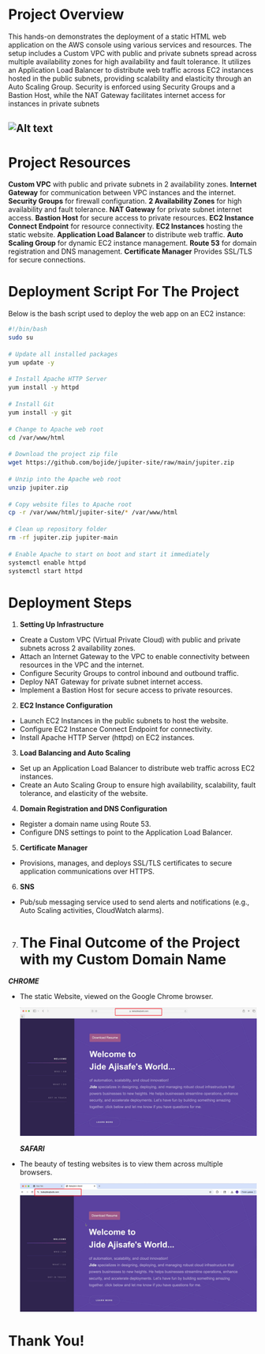 # Project Overview
This hands-on demonstrates the deployment of a static HTML web application on the AWS console using various services and resources. The setup includes a Custom VPC with public and private subnets spread across multiple availability zones for high availability and fault tolerance. It utilizes an Application Load Balancer to distribute web traffic across EC2 instances hosted in the public subnets, providing scalability and elasticity through an Auto Scaling Group. Security is enforced using Security Groups and a Bastion Host, while the NAT Gateway facilitates internet access for instances in private subnets

![Alt text](Reference-Architecture-Jide.jpg)
---

# Project Resources
**Custom VPC** with public and private subnets in 2 availability zones.
**Internet Gateway** for communication between VPC instances and the internet.
**Security Groups** for firewall configuration.
**2 Availability Zones** for high availability and fault tolerance.
**NAT Gateway** for private subnet internet access.
**Bastion Host** for secure access to private resources.
**EC2 Instance Connect Endpoint** for resource connectivity.
**EC2 Instances** hosting the static website.
**Application Load Balancer** to distribute web traffic.
**Auto Scaling Group** for dynamic EC2 instance management.
**Route 53** for domain registration and DNS management.
**Certificate Manager** Provides SSL/TLS for secure connections.

# Deployment Script For The Project
Below is the bash script used to deploy the web app on an EC2 instance:

```bash
#!/bin/bash
sudo su

# Update all installed packages
yum update -y

# Install Apache HTTP Server
yum install -y httpd

# Install Git
yum install -y git

# Change to Apache web root
cd /var/www/html

# Download the project zip file
wget https://github.com/bojide/jupiter-site/raw/main/jupiter.zip

# Unzip into the Apache web root
unzip jupiter.zip

# Copy website files to Apache root
cp -r /var/www/html/jupiter-site/* /var/www/html

# Clean up repository folder
rm -rf jupiter.zip jupiter-main

# Enable Apache to start on boot and start it immediately
systemctl enable httpd
systemctl start httpd
```

# Deployment Steps
1. **Setting Up Infrastructure**
- Create a Custom VPC (Virtual Private Cloud) with public and private subnets across 2 availability zones.
- Attach an Internet Gateway to the VPC to enable connectivity between resources in the VPC and the internet.
- Configure Security Groups to control inbound and outbound traffic.
- Deploy NAT Gateway for private subnet internet access.
- Implement a Bastion Host for secure access to private resources.

2. **EC2 Instance Configuration**
- Launch EC2 Instances in the public subnets to host the website.
- Configure EC2 Instance Connect Endpoint for connectivity.
- Install Apache HTTP Server (httpd) on EC2 instances.

3. **Load Balancing and Auto Scaling**
- Set up an Application Load Balancer to distribute web traffic across EC2 instances.
- Create an Auto Scaling Group to ensure high availability, scalability, fault tolerance, and elasticity of the website.

4. **Domain Registration and DNS Configuration**
- Register a domain name using Route 53.
- Configure DNS settings to point to the Application Load Balancer.

5. **Certificate Manager**
- Provisions, manages, and deploys SSL/TLS certificates to secure application communications over HTTPS.

6. **SNS**
- Pub/sub messaging service used to send alerts and notifications (e.g., Auto Scaling activities, CloudWatch alarms).

7. # The Final Outcome of the Project with my Custom Domain Name
 ***CHROME***
- The static Website, viewed on the Google Chrome browser.

   ![Alt text](/static-webiste-google-chrome.jpg)

  ***SAFARI***
- The beauty of testing websites is to view them across multiple browsers.  
  
   ![Alt text](/static-webiste-safari.jpg)

# Thank You!
